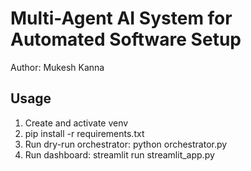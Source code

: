 # Multi-Agent AI System for Automated Software Setup

Author: Mukesh Kanna

## Usage
1. Create and activate venv
2. pip install -r requirements.txt
3. Run dry-run orchestrator:
   python orchestrator.py
4. Run dashboard:
   streamlit run streamlit_app.py
